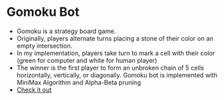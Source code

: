 # Gomoku Bot
* Gomoku is a strategy board game.
* Originally, players alternate turns placing a stone of their color on an empty intersection.
* In my implementation, players take turn to mark a cell with their color (green for computer and white for human player)
* The winner is the first player to form an unbroken chain of 5 cells horizontally, vertically, or diagonally.
Gomoku bot is implemented with MiniMax Algorithm and Alpha-Beta pruning
* [Check it out](https://hoangminhle98.github.io/gomoku/)
